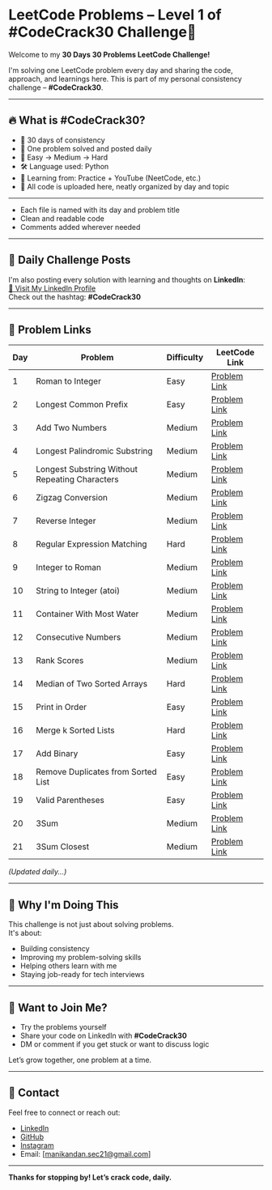 # LeetCode Problems – Level 1 of #CodeCrack30 Challenge🚀

Welcome to my **30 Days 30 Problems LeetCode Challenge!**

I'm solving one LeetCode problem every day and sharing the code, approach, and learnings here. This is part of my personal consistency challenge – **#CodeCrack30**.

---

## 🔥 What is #CodeCrack30?

- 📅 30 days of consistency  
- 🧠 One problem solved and posted daily  
- 🚀 Easy → Medium → Hard  
- 🛠️ Language used: Python  
- 📖 Learning from: Practice + YouTube (NeetCode, etc.)  
- 🧩 All code is uploaded here, neatly organized by day and topic

---

- Each file is named with its day and problem title  
- Clean and readable code  
- Comments added wherever needed  

---

## 🔗 Daily Challenge Posts

I'm also posting every solution with learning and thoughts on **LinkedIn**:  
[🔗 Visit My LinkedIn Profile](https://www.linkedin.com/in/manikandan306)  
Check out the hashtag: **#CodeCrack30**

---

## 📌 Problem Links

| Day | Problem                          | Difficulty | LeetCode Link |
|-----|----------------------------------|------------|---------------|
| 1   | Roman to Integer                 | Easy       | [Problem Link](https://leetcode.com/problems/roman-to-integer) |
| 2   | Longest Common Prefix            | Easy       | [Problem Link](https://leetcode.com/problems/longest-common-prefix) |
| 3   | Add Two Numbers                  | Medium     | [Problem Link](https://leetcode.com/problems/add-two-numbers) |
| 4   | Longest Palindromic Substring    | Medium     | [Problem Link](https://leetcode.com/problems/longest-palindromic-substring) |
| 5   | Longest Substring Without Repeating Characters | Medium | [Problem Link](https://leetcode.com/problems/longest-substring-without-repeating-characters) |
| 6   | Zigzag Conversion                | Medium     | [Problem Link](https://leetcode.com/problems/zigzag-conversion) |
| 7   | Reverse Integer                  | Medium     | [Problem Link](https://leetcode.com/problems/reverse-integer) |
| 8   | Regular Expression Matching      | Hard       | [Problem Link](https://leetcode.com/problems/regular-expression-matching) |
| 9   | Integer to Roman                 | Medium     | [Problem Link](https://leetcode.com/problems/integer-to-roman) |
| 10  | String to Integer (atoi)         | Medium     | [Problem Link](https://leetcode.com/problems/string-to-integer-atoi) |
| 11  | Container With Most Water        | Medium     | [Problem Link](https://leetcode.com/problems/container-with-most-water) |
| 12  | Consecutive Numbers              | Medium     | [Problem Link](https://leetcode.com/problems/consecutive-numbers) |
| 13  | Rank Scores                      | Medium     | [Problem Link](https://leetcode.com/problems/rank-scores) |
| 14  | Median of Two Sorted Arrays      | Hard       | [Problem Link](https://leetcode.com/problems/median-of-two-sorted-arrays) |
| 15  | Print in Order                   | Easy       | [Problem Link](https://leetcode.com/problems/print-in-order) |
| 16  | Merge k Sorted Lists             | Hard       | [Problem Link](https://leetcode.com/problems/merge-k-sorted-lists) |
| 17  | Add Binary                       | Easy       | [Problem Link](https://leetcode.com/problems/add-binary) |
| 18  | Remove Duplicates from Sorted List | Easy     | [Problem Link](https://leetcode.com/problems/remove-duplicates-from-sorted-list) |
| 19  | Valid Parentheses                | Easy       | [Problem Link](https://leetcode.com/problems/valid-parentheses) |
| 20  | 3Sum                             | Medium     | [Problem Link](https://leetcode.com/problems/3sum) |
| 21  | 3Sum Closest                     | Medium     | [Problem Link](https://leetcode.com/problems/3sum-closest) |

_(Updated daily...)_


---

## 🧠 Why I'm Doing This

This challenge is not just about solving problems.  
It's about:
- Building consistency
- Improving my problem-solving skills
- Helping others learn with me
- Staying job-ready for tech interviews

---

## 🤝 Want to Join Me?

- Try the problems yourself  
- Share your code on LinkedIn with **#CodeCrack30**  
- DM or comment if you get stuck or want to discuss logic  

Let’s grow together, one problem at a time.

---

## 🌱 Contact

Feel free to connect or reach out:

- [LinkedIn](https://www.linkedin.com/in/manikandan306)  
- [GitHub](https://github.com/Manikandan306)  
- [Instagram](https://www.instagram.com/karna_editor_)  
- Email: [manikandan.sec21@gmail.com]

---

**Thanks for stopping by! Let’s crack code, daily.**

